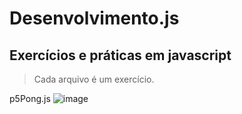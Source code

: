# Desenvolvimento.js

<h2>Exercícios e práticas em javascript</h2>

>Cada arquivo é um exercício. 

p5Pong.js
![image](https://user-images.githubusercontent.com/30131172/203208066-ed656976-5b46-46b9-aecc-0c198e297ed9.png)



